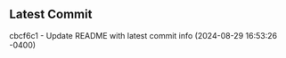 
## Latest Commit
cbcf6c1 - Update README with latest commit info (2024-08-29 16:53:26 -0400) <Yunxi-Zhou>
